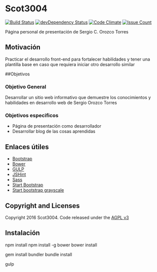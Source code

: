 # Scot3004

[![Build Status](https://travis-ci.org/Scot3004/Scot3004.github.io.svg)](https://travis-ci.org/Scot3004/Scot3004.github.io)
[![devDependency Status](https://david-dm.org/Scot3004/Scot3004.github.io/dev-status.svg)](https://david-dm.org/Scot3004/Scot3004.github.io#info=devDependencies)
[![Code Climate](https://codeclimate.com/github/Scot3004/Scot3004.github.io/badges/gpa.svg)](https://codeclimate.com/github/Scot3004/Scot3004.github.io)
[![Issue Count](https://codeclimate.com/github/Scot3004/Scot3004.github.io/badges/issue_count.svg)](https://codeclimate.com/github/Scot3004/Scot3004.github.io)

Página personal de presentación de Sergio C. Orozco Torres

## Motivación
Practicar el desarrollo front-end para fortalecer habilidades y tener una plantilla base en caso que requiera iniciar otro desarrollo similar


##Objetivos

### Objetivo General
Desarrollar un sitio web informativo que demuestre los conocimientos y habilidades en desarrollo web de Sergio Orozco Torres

### Objetivos especificos
* Página de presentación como desarrollador
* Desarrollar blog de las cosas aprendidas

## Enlaces útiles
* [Bootstrap](http://getbootstrap.com/)
* [Bower](http://bower.io/)
* [GULP](http://gulpjs.com/)
* [JSHint](http://jshint.com/)
* [Sass](http://sass-lang.com/)
* [Start Bootstrap](http://startbootstrap.com/)
* [Start bootstrap grayscale](http://startbootstrap.com/template-overviews/grayscale/)


## Copyright and Licenses
Copyright 2016 Scot3004. Code released under the [AGPL v3](LICENSE)

## Instalación
npm install
npm install -g bower
bower install

gem install bundler
bundle install

gulp
